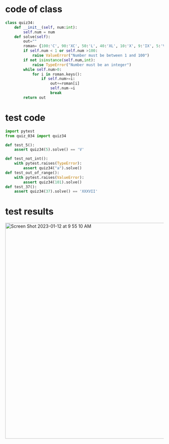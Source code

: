 # code of class
```.py
class quiz34:
    def __init__(self, num:int):
        self.num = num
    def solve(self):
        out=""
        roman= {100:'C', 90:'XC', 50:'L', 40:'XL', 10:'X', 9:'IX', 5:'V', 4:'IV', 1:'I'}
        if self.num < 1 or self.num >100:
            raise ValueError("Number must be between 1 and 100")
        if not isinstance(self.num,int):
            raise TypeError("Number must be an integer")
        while self.num>0:
            for i in roman.keys():
                if self.num>=i:
                    out+=roman[i]
                    self.num-=i
                    break
        return out
```
# test code
```.py
import pytest
from quiz_034 import quiz34

def test_5():
    assert quiz34(5).solve() == 'V'

def test_not_int():
    with pytest.raises(TypeError):
        assert quiz34("a").solve()
def test_out_of_range():
    with pytest.raises(ValueError):
        assert quiz34(101).solve()
def test_37():
    assert quiz34(37).solve() == 'XXXVII'
```

# test results
<img width="686" alt="Screen Shot 2023-01-12 at 9 55 10 AM" src="https://user-images.githubusercontent.com/100017195/211950185-01432d4a-5364-4951-9721-cb46338bc248.png">
